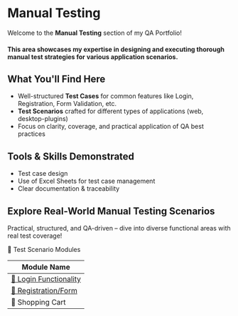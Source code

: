 # Manual Testing

Welcome to the **Manual Testing** section of my QA Portfolio!  
<h4>This area showcases my expertise in designing and executing thorough manual test strategies for various application scenarios.</h4>

## What You'll Find Here

- Well-structured **Test Cases** for common features like Login, Registration, Form Validation, etc.
- **Test Scenarios** crafted for different types of applications (web, desktop-plugins)
- Focus on clarity, coverage, and practical application of QA best practices

## Tools & Skills Demonstrated

- Test case design 
- Use of Excel Sheets for test case management
- Clear documentation & traceability

## Explore Real-World Manual Testing Scenarios
Practical, structured, and QA-driven – dive into diverse functional areas with real test coverage!

📂 Test Scenario Modules

|    Module Name          |                       
|-----------------------------------------------------------------------------|
| <a href="./manual-testing/Login_Functionality"> 🔐 Login Functionality </a> |                           
| <a href="./manual-testing/Registration_Form"> 📝 Registration/Form </a>    |                           
| 🛒 Shopping Cart        |                       

